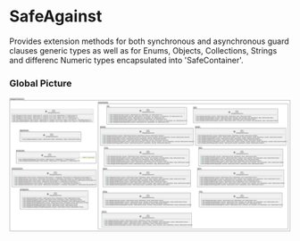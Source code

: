 # SafeAgainst

Provides extension methods for both synchronous and asynchronous guard clauses generic types as well as for Enums, Objects, Collections, Strings and differenc Numeric types encapsulated into 'SafeContainer'.

### Global Picture

![General picture](https://raw.githubusercontent.com/VladGanuscheak/SafeAgainst.Extensions/main/SafeAgainstExtensions_100.svg)